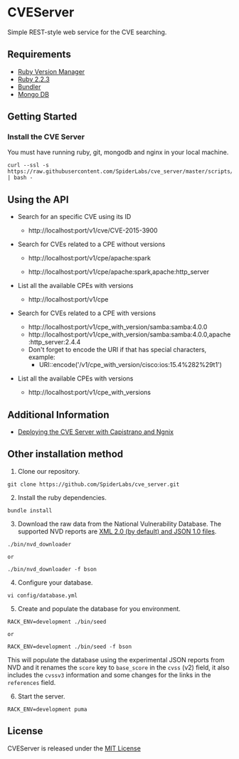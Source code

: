# CVEServer

Simple REST-style web service for the CVE searching.

## Requirements

  * [Ruby Version Manager](https://rvm.io)
  * [Ruby 2.2.3](https://www.ruby-lang.org)
  * [Bundler](http://bundler.io)
  * [Mongo DB](https://www.mongodb.org)

## Getting Started

### Install the CVE Server

You must have running ruby, git, mongodb and nginx in your local machine.

```
curl --ssl -s https://raw.githubusercontent.com/SpiderLabs/cve_server/master/scripts/install.sh | bash -
```

## Using the API

* Search for an specific CVE using its ID

  * http://localhost:port/v1/cve/CVE-2015-3900

* Search for CVEs related to a CPE without versions

  * http://localhost:port/v1/cpe/apache:spark

  * http://localhost:port/v1/cpe/apache:spark,apache:http_server

* List all the available CPEs with versions

  * http://localhost:port/v1/cpe

* Search for CVEs related to a CPE with versions

  * http://localhost:port/v1/cpe_with_version/samba:samba:4.0.0
  * http://localhost:port/v1/cpe_with_version/samba:samba:4.0.0,apache:http_server:2.4.4
  * Don't forget to encode the URI if that has special characters, example:
    * URI::encode('/v1/cpe_with_version/cisco:ios:15.4%282%29t1')

* List all the available CPEs with versions

  * http://localhost:port/v1/cpe_with_versions

## Additional Information

  * [Deploying the CVE Server with Capistrano and Ngnix](https://github.com/SpiderLabs/cve_server/wiki/Deploying-the-CVE-Server-with-Capistrano-and-Ngnix)

## Other installation method

  1. Clone our repository.

    git clone https://github.com/SpiderLabs/cve_server.git

  2. Install the ruby dependencies.

    bundle install

  3. Download the raw data from the National Vulnerability Database. The supported
  NVD reports are [XML 2.0 (by default) and JSON 1.0 files](https://nvd.nist.gov/vuln/data-feeds).

    ./bin/nvd_downloader

    or

    ./bin/nvd_downloader -f bson

  4. Configure your database.

    vi config/database.yml

  5. Create and populate the database for you environment.

    RACK_ENV=development ./bin/seed

    or

    RACK_ENV=development ./bin/seed -f bson

  This will populate the database using the experimental JSON reports from NVD and it renames the `score` key to `base_score` in the `cvss` (v2) field, it also includes the `cvssv3` information and some changes for  the links in the `references` field.

  6. Start the server.

    RACK_ENV=development puma

## License
  CVEServer is released under the [MIT License](http://www.opensource.org/licenses/MIT)
